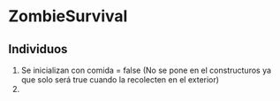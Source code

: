 # ZombieSurvival

## Individuos
1. Se inicializan con comida = false (No se pone en el constructuros ya que solo será true cuando la recolecten en el exterior)
2. 